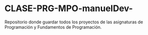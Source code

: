 # CLASE-PRG-MPO-manuelDev-
Repositorio donde guardar todos los proyectos de las asignaturas de Programación y Fundamentos de Programación.
